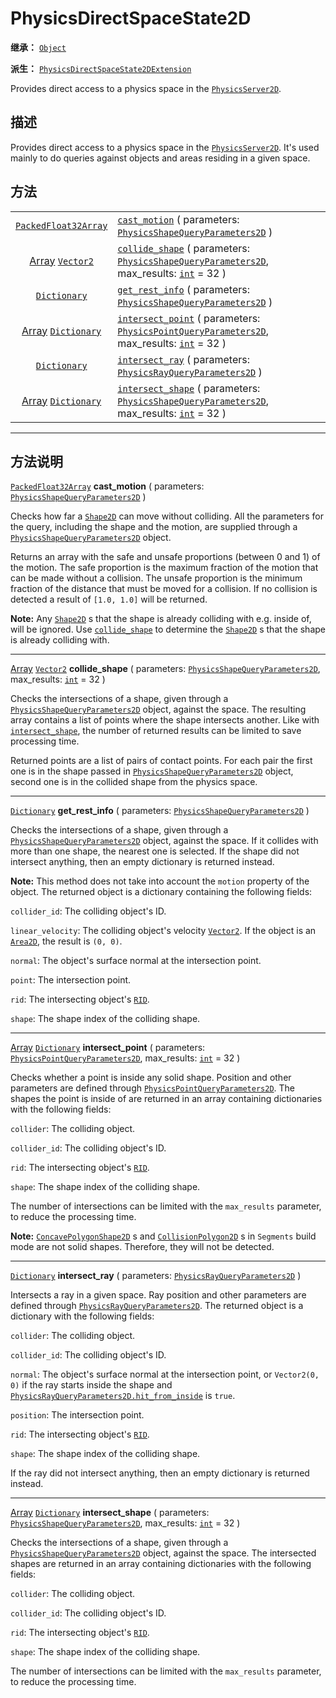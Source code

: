 <!-- ⚠ 请勿编辑本文件 ⚠ -->
<!-- 本文档使用脚本从 WeDot 引擎源码仓库生成。 -->
<!-- 生成脚本：https://github.com/WeDot-Engine/WeDot/tree/4.3/doc/tools/make_md.py； -->
<!-- 原文件：https://github.com/WeDot-Engine/WeDot/tree/4.3/doc/classes/PhysicsDirectSpaceState2D.xml。 -->

<div id="_class_physicsdirectspacestate2d"></div>

# PhysicsDirectSpaceState2D

**继承：** [`Object`](class_object.md)

**派生：** [`PhysicsDirectSpaceState2DExtension`](class_physicsdirectspacestate2dextension.md)

Provides direct access to a physics space in the [`PhysicsServer2D`](class_physicsserver2d.md).

## 描述

Provides direct access to a physics space in the [`PhysicsServer2D`](class_physicsserver2d.md). It's used mainly to do queries against objects and areas residing in a given space.

## 方法

|||
|:-:|:--|
| [`PackedFloat32Array`](class_packedfloat32array.md)         | [`cast_motion`](#class_physicsdirectspacestate2d_method_cast_motion) ( parameters: [`PhysicsShapeQueryParameters2D`](class_physicsshapequeryparameters2d.md) )                                                  |
| [Array](class_array.md) [`Vector2`](class_vector2.md)       | [`collide_shape`](#class_physicsdirectspacestate2d_method_collide_shape) ( parameters: [`PhysicsShapeQueryParameters2D`](class_physicsshapequeryparameters2d.md), max_results: [`int`](class_int.md) = 32 )     |
| [`Dictionary`](class_dictionary.md)                         | [`get_rest_info`](#class_physicsdirectspacestate2d_method_get_rest_info) ( parameters: [`PhysicsShapeQueryParameters2D`](class_physicsshapequeryparameters2d.md) )                                              |
| [Array](class_array.md) [`Dictionary`](class_dictionary.md) | [`intersect_point`](#class_physicsdirectspacestate2d_method_intersect_point) ( parameters: [`PhysicsPointQueryParameters2D`](class_physicspointqueryparameters2d.md), max_results: [`int`](class_int.md) = 32 ) |
| [`Dictionary`](class_dictionary.md)                         | [`intersect_ray`](#class_physicsdirectspacestate2d_method_intersect_ray) ( parameters: [`PhysicsRayQueryParameters2D`](class_physicsrayqueryparameters2d.md) )                                                  |
| [Array](class_array.md) [`Dictionary`](class_dictionary.md) | [`intersect_shape`](#class_physicsdirectspacestate2d_method_intersect_shape) ( parameters: [`PhysicsShapeQueryParameters2D`](class_physicsshapequeryparameters2d.md), max_results: [`int`](class_int.md) = 32 ) |

<!-- rst-class:: classref-section-separator -->

---

## 方法说明

<div id="_class_physicsdirectspacestate2d_method_cast_motion"></div>

[`PackedFloat32Array`](class_packedfloat32array.md) **cast_motion** ( parameters: [`PhysicsShapeQueryParameters2D`](class_physicsshapequeryparameters2d.md) )<div id="class_physicsdirectspacestate2d_method_cast_motion"></div>

Checks how far a [`Shape2D`](class_shape2d.md) can move without colliding. All the parameters for the query, including the shape and the motion, are supplied through a [`PhysicsShapeQueryParameters2D`](class_physicsshapequeryparameters2d.md) object.

Returns an array with the safe and unsafe proportions (between 0 and 1) of the motion. The safe proportion is the maximum fraction of the motion that can be made without a collision. The unsafe proportion is the minimum fraction of the distance that must be moved for a collision. If no collision is detected a result of `[1.0, 1.0]` will be returned.

 **Note:** Any [`Shape2D`](class_shape2d.md) s that the shape is already colliding with e.g. inside of, will be ignored. Use [`collide_shape`](#class_physicsdirectspacestate2d_method_collide_shape) to determine the [`Shape2D`](class_shape2d.md) s that the shape is already colliding with.

<!-- rst-class:: classref-item-separator -->

---

<div id="_class_physicsdirectspacestate2d_method_collide_shape"></div>

[Array](class_array.md) [`Vector2`](class_vector2.md) **collide_shape** ( parameters: [`PhysicsShapeQueryParameters2D`](class_physicsshapequeryparameters2d.md), max_results: [`int`](class_int.md) = 32 )<div id="class_physicsdirectspacestate2d_method_collide_shape"></div>

Checks the intersections of a shape, given through a [`PhysicsShapeQueryParameters2D`](class_physicsshapequeryparameters2d.md) object, against the space. The resulting array contains a list of points where the shape intersects another. Like with [`intersect_shape`](#class_physicsdirectspacestate2d_method_intersect_shape), the number of returned results can be limited to save processing time.

Returned points are a list of pairs of contact points. For each pair the first one is in the shape passed in [`PhysicsShapeQueryParameters2D`](class_physicsshapequeryparameters2d.md) object, second one is in the collided shape from the physics space.

<!-- rst-class:: classref-item-separator -->

---

<div id="_class_physicsdirectspacestate2d_method_get_rest_info"></div>

[`Dictionary`](class_dictionary.md) **get_rest_info** ( parameters: [`PhysicsShapeQueryParameters2D`](class_physicsshapequeryparameters2d.md) )<div id="class_physicsdirectspacestate2d_method_get_rest_info"></div>

Checks the intersections of a shape, given through a [`PhysicsShapeQueryParameters2D`](class_physicsshapequeryparameters2d.md) object, against the space. If it collides with more than one shape, the nearest one is selected. If the shape did not intersect anything, then an empty dictionary is returned instead.

 **Note:** This method does not take into account the `motion` property of the object. The returned object is a dictionary containing the following fields:

 `collider_id`: The colliding object's ID.

 `linear_velocity`: The colliding object's velocity [`Vector2`](class_vector2.md). If the object is an [`Area2D`](class_area2d.md), the result is `(0, 0)`.

 `normal`: The object's surface normal at the intersection point.

 `point`: The intersection point.

 `rid`: The intersecting object's [`RID`](class_rid.md).

 `shape`: The shape index of the colliding shape.

<!-- rst-class:: classref-item-separator -->

---

<div id="_class_physicsdirectspacestate2d_method_intersect_point"></div>

[Array](class_array.md) [`Dictionary`](class_dictionary.md) **intersect_point** ( parameters: [`PhysicsPointQueryParameters2D`](class_physicspointqueryparameters2d.md), max_results: [`int`](class_int.md) = 32 )<div id="class_physicsdirectspacestate2d_method_intersect_point"></div>

Checks whether a point is inside any solid shape. Position and other parameters are defined through [`PhysicsPointQueryParameters2D`](class_physicspointqueryparameters2d.md). The shapes the point is inside of are returned in an array containing dictionaries with the following fields:

 `collider`: The colliding object.

 `collider_id`: The colliding object's ID.

 `rid`: The intersecting object's [`RID`](class_rid.md).

 `shape`: The shape index of the colliding shape.

The number of intersections can be limited with the `max_results` parameter, to reduce the processing time.

 **Note:** [`ConcavePolygonShape2D`](class_concavepolygonshape2d.md) s and [`CollisionPolygon2D`](class_collisionpolygon2d.md) s in `Segments` build mode are not solid shapes. Therefore, they will not be detected.

<!-- rst-class:: classref-item-separator -->

---

<div id="_class_physicsdirectspacestate2d_method_intersect_ray"></div>

[`Dictionary`](class_dictionary.md) **intersect_ray** ( parameters: [`PhysicsRayQueryParameters2D`](class_physicsrayqueryparameters2d.md) )<div id="class_physicsdirectspacestate2d_method_intersect_ray"></div>

Intersects a ray in a given space. Ray position and other parameters are defined through [`PhysicsRayQueryParameters2D`](class_physicsrayqueryparameters2d.md). The returned object is a dictionary with the following fields:

 `collider`: The colliding object.

 `collider_id`: The colliding object's ID.

 `normal`: The object's surface normal at the intersection point, or `Vector2(0, 0)` if the ray starts inside the shape and [`PhysicsRayQueryParameters2D.hit_from_inside`](#class_physicsrayqueryparameters2d_property_hit_from_inside) is `true`.

 `position`: The intersection point.

 `rid`: The intersecting object's [`RID`](class_rid.md).

 `shape`: The shape index of the colliding shape.

If the ray did not intersect anything, then an empty dictionary is returned instead.

<!-- rst-class:: classref-item-separator -->

---

<div id="_class_physicsdirectspacestate2d_method_intersect_shape"></div>

[Array](class_array.md) [`Dictionary`](class_dictionary.md) **intersect_shape** ( parameters: [`PhysicsShapeQueryParameters2D`](class_physicsshapequeryparameters2d.md), max_results: [`int`](class_int.md) = 32 )<div id="class_physicsdirectspacestate2d_method_intersect_shape"></div>

Checks the intersections of a shape, given through a [`PhysicsShapeQueryParameters2D`](class_physicsshapequeryparameters2d.md) object, against the space. The intersected shapes are returned in an array containing dictionaries with the following fields:

 `collider`: The colliding object.

 `collider_id`: The colliding object's ID.

 `rid`: The intersecting object's [`RID`](class_rid.md).

 `shape`: The shape index of the colliding shape.

The number of intersections can be limited with the `max_results` parameter, to reduce the processing time.

[^virtual]: 本方法通常需要用户覆盖才能生效。
[^const]: 本方法无副作用，不会修改该实例的任何成员变量。
[^vararg]: 本方法除了能接受在此处描述的参数外，还能够继续接受任意数量的参数。
[^constructor]: 本方法用于构造某个类型。
[^static]: 调用本方法无需实例，可直接使用类名进行调用。
[^operator]: 本方法描述的是使用本类型作为左操作数的有效运算符。
[^bitfield]: 这个值是由下列位标志构成位掩码的整数。
[^void]: 无返回值。
